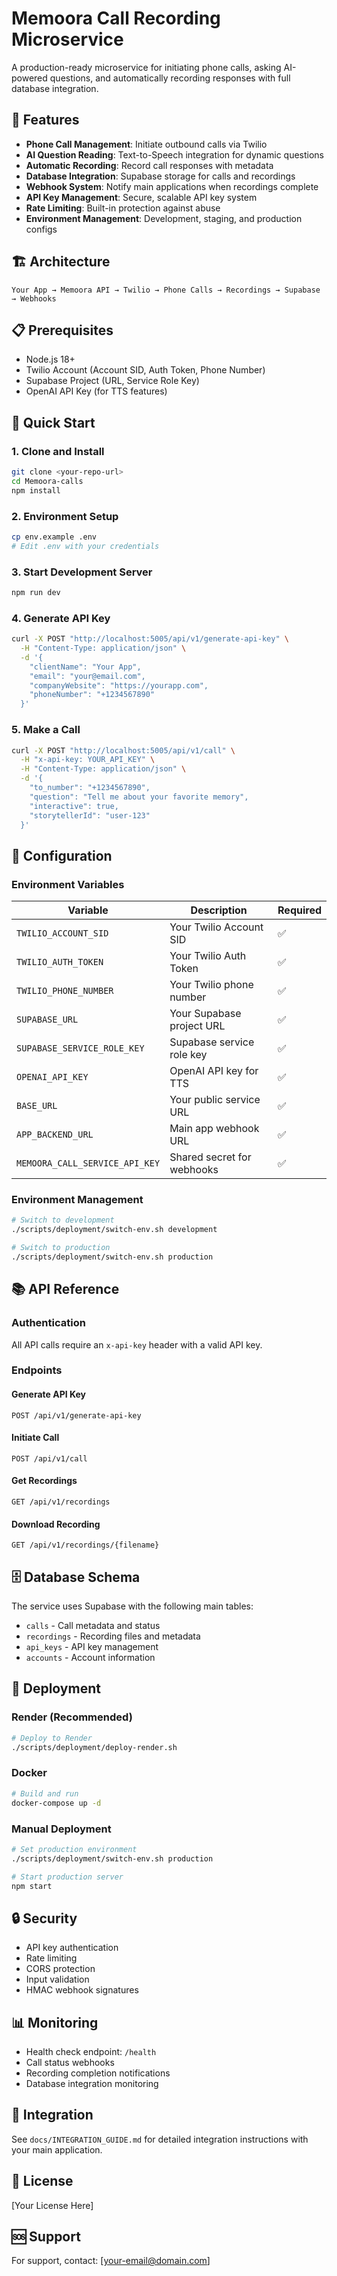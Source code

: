 # Memoora Call Recording Microservice

A production-ready microservice for initiating phone calls, asking AI-powered questions, and automatically recording responses with full database integration.

## 🚀 Features

- **Phone Call Management**: Initiate outbound calls via Twilio
- **AI Question Reading**: Text-to-Speech integration for dynamic questions
- **Automatic Recording**: Record call responses with metadata
- **Database Integration**: Supabase storage for calls and recordings
- **Webhook System**: Notify main applications when recordings complete
- **API Key Management**: Secure, scalable API key system
- **Rate Limiting**: Built-in protection against abuse
- **Environment Management**: Development, staging, and production configs

## 🏗️ Architecture

```
Your App → Memoora API → Twilio → Phone Calls → Recordings → Supabase → Webhooks
```

## 📋 Prerequisites

- Node.js 18+
- Twilio Account (Account SID, Auth Token, Phone Number)
- Supabase Project (URL, Service Role Key)
- OpenAI API Key (for TTS features)

## 🚀 Quick Start

### 1. Clone and Install
```bash
git clone <your-repo-url>
cd Memoora-calls
npm install
```

### 2. Environment Setup
```bash
cp env.example .env
# Edit .env with your credentials
```

### 3. Start Development Server
```bash
npm run dev
```

### 4. Generate API Key
```bash
curl -X POST "http://localhost:5005/api/v1/generate-api-key" \
  -H "Content-Type: application/json" \
  -d '{
    "clientName": "Your App",
    "email": "your@email.com",
    "companyWebsite": "https://yourapp.com",
    "phoneNumber": "+1234567890"
  }'
```

### 5. Make a Call
```bash
curl -X POST "http://localhost:5005/api/v1/call" \
  -H "x-api-key: YOUR_API_KEY" \
  -H "Content-Type: application/json" \
  -d '{
    "to_number": "+1234567890",
    "question": "Tell me about your favorite memory",
    "interactive": true,
    "storytellerId": "user-123"
  }'
```

## 🔧 Configuration

### Environment Variables

| Variable | Description | Required |
|----------|-------------|----------|
| `TWILIO_ACCOUNT_SID` | Your Twilio Account SID | ✅ |
| `TWILIO_AUTH_TOKEN` | Your Twilio Auth Token | ✅ |
| `TWILIO_PHONE_NUMBER` | Your Twilio phone number | ✅ |
| `SUPABASE_URL` | Your Supabase project URL | ✅ |
| `SUPABASE_SERVICE_ROLE_KEY` | Supabase service role key | ✅ |
| `OPENAI_API_KEY` | OpenAI API key for TTS | ✅ |
| `BASE_URL` | Your public service URL | ✅ |
| `APP_BACKEND_URL` | Main app webhook URL | ✅ |
| `MEMOORA_CALL_SERVICE_API_KEY` | Shared secret for webhooks | ✅ |

### Environment Management
```bash
# Switch to development
./scripts/deployment/switch-env.sh development

# Switch to production
./scripts/deployment/switch-env.sh production
```

## 📚 API Reference

### Authentication
All API calls require an `x-api-key` header with a valid API key.

### Endpoints

#### Generate API Key
```http
POST /api/v1/generate-api-key
```

#### Initiate Call
```http
POST /api/v1/call
```

#### Get Recordings
```http
GET /api/v1/recordings
```

#### Download Recording
```http
GET /api/v1/recordings/{filename}
```

## 🗄️ Database Schema

The service uses Supabase with the following main tables:
- `calls` - Call metadata and status
- `recordings` - Recording files and metadata
- `api_keys` - API key management
- `accounts` - Account information

## 🚀 Deployment

### Render (Recommended)
```bash
# Deploy to Render
./scripts/deployment/deploy-render.sh
```

### Docker
```bash
# Build and run
docker-compose up -d
```

### Manual Deployment
```bash
# Set production environment
./scripts/deployment/switch-env.sh production

# Start production server
npm start
```

## 🔒 Security

- API key authentication
- Rate limiting
- CORS protection
- Input validation
- HMAC webhook signatures

## 📊 Monitoring

- Health check endpoint: `/health`
- Call status webhooks
- Recording completion notifications
- Database integration monitoring

## 🤝 Integration

See `docs/INTEGRATION_GUIDE.md` for detailed integration instructions with your main application.

## 📝 License

[Your License Here]

## 🆘 Support

For support, contact: [your-email@domain.com]
